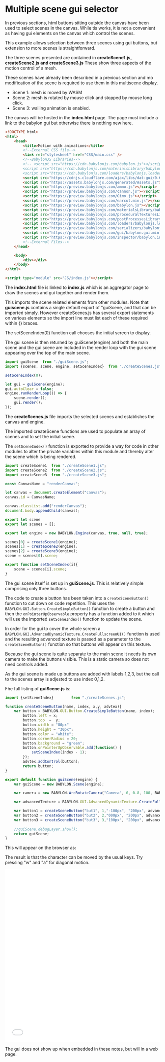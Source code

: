 # Multiple scene gui selector

In previous sections, html buttons sitting outside the canvas have been used to select scenes in the canvas.  While tis works, it is not a convenient as having gui elements on the canvas which control the scenes.

This example allows selection between three scenes using gui buttons, but extension to more scenes is straightforward.

The three scenes presented are contained in **createScene1.js, createScene2.js and createScene3.js** These show three aspects of the motion control of a mesh.

These scenes have already been described in a previous section and mo modification of the scene is required to use them in this multiscene display.

* Scene 1: mesh is moved by WASM
* Scene 2: mesh is rotated by mouse click and stopped by mouse long click.
* Scene 3: waliing animation is enabled.

The canvas will be hosted in the **index.html** page.  The page must include a link to the babylon gui but otherwise there is nothing new here.

```html
<!DOCTYPE html>
<html>
    <head>
        <title>Motion with animations</title>
        <!--External CSS file-->
        <link rel="stylesheet" href="CSS/main.css" />
        <!--BabylonJS Libraries-->
        <!-- <script src="https://cdn.babylonjs.com/babylon.js"></script> 
        <script src="https://cdn.babylonjs.com/materialsLibrary/babylonjs.materials.min.js"></script>
        <script src="https://cdn.babylonjs.com/loaders/babylonjs.loaders.min.js"></script> -->
        <script src="https://cdnjs.cloudflare.com/ajax/libs/dat-gui/0.6.2/dat.gui.min.js"></script>
        <script src="https://assets.babylonjs.com/generated/Assets.js"></script>
        <script src="https://preview.babylonjs.com/ammo.js"></script>
        <script src="https://preview.babylonjs.com/cannon.js"></script>
        <script src="https://preview.babylonjs.com/Oimo.js"></script>
        <script src="https://preview.babylonjs.com/earcut.min.js"></script>
        <script src="https://preview.babylonjs.com/babylon.js"></script>
        <script src="https://preview.babylonjs.com/materialsLibrary/babylonjs.materials.min.js"></script>
        <script src="https://preview.babylonjs.com/proceduralTexturesLibrary/babylonjs.proceduralTextures.min.js"></script>
        <script src="https://preview.babylonjs.com/postProcessesLibrary/babylonjs.postProcess.min.js"></script>
        <script src="https://preview.babylonjs.com/loaders/babylonjs.loaders.js"></script>
        <script src="https://preview.babylonjs.com/serializers/babylonjs.serializers.min.js"></script>
        <script src="https://preview.babylonjs.com/gui/babylon.gui.min.js"></script>
        <script src="https://preview.babylonjs.com/inspector/babylon.inspector.bundle.js"></script>
        <!--External Files-->
    </head>

    <body>
        <div></div>
    </body>
</html>

<script type="module" src="JS/index.js"></script>

```

The **index.html** file is linked to **index.js** which is an aggregator page to draw the scenes and gui together and render them.

This imports the scene related elements from other modules.
Note that **guiscene.js** contains a single default export of "guiScene, and that can be imported simply.  However createScenes.js has several export statements on various elements so the import line must list each of these required within {} braces.

The setSceneIndex(0) function call chooses the initial screen to display.

The gui scene is then returned by guiScene(engine) and both the main scene and the gui scene are included in the render loop with the gui scene appearing over the top of the main scene.

```javascript
import guiScene  from "./guiScene.js";
import {scenes, scene, engine, setSceneIndex}  from "./createScenes.js";

setSceneIndex(0);

let gui = guiScene(engine);
gui.autoClear = false;
engine.runRenderLoop(() => {
    scene.render();
    gui.render();
});
```

The **createScenes.js** file imports the selected scenes and establishes the canvas and engine.

The imported createScene functions are used to populate an array of scenes and to set the initial scene.

The `setSceneIndex()` function is exported to provide a way for code in other modules to alter the private variables within this module and thereby alter the scene which is being rendered.

```javascript
import createScene1  from "./createScene1.js";
import createScene2  from "./createScene2.js";
import createScene3  from "./createScene3.js";

const CanvasName = "renderCanvas";

let canvas = document.createElement("canvas");
canvas.id = CanvasName;

canvas.classList.add("renderCanvas");
document.body.appendChild(canvas);

export let scene
export let scenes = [];

export let engine = new BABYLON.Engine(canvas, true, null, true);

scenes[0] = createScene1(engine);
scenes[1] = createScene2(engine);
scenes[2] = createScene3(engine);
scene = scenes[0].scene;

export function setSceneIndex(i){
    scene = scenes[i].scene;
}
```

The gui scene itself is set up in **guiScene.js**.  This is relatively simple comprising only three buttons.

The code to create a button has been taken into a `createSceneButton()` function to cut down on code repetition.  This uses the `BABYLON.GUI.Button.CreateSimpleButton()` function to create a button and then the `onPointerUpObservable` property has a function added to it which will use the imported `setSceneIndex()` function to update the scene.

In order for the gui to cover the whole screen a `BABYLON.GUI.AdvancedDynamicTexture.CreateFullscreenUI()` function is used and the resulting advanced texture is passed as a parameter to the `createSceneButton()` function so that buttons will appear on this texture.

Because the gui scene is quite separate to the main scene it needs its own camera to make the buttons visible.  This is a static camera so does not need controls added.

As the gui scene is made up buttons are added with labels 1,2,3, but the call to the scenes array is adjested to use index 0,1,2.

Fhe full listing of **guiScene.js** is:

```javascript
import {setSceneIndex}        from "./createScenes.js";

function createSceneButton(name, index, x,y, advtex){
    var button = BABYLON.GUI.Button.CreateSimpleButton(name, index);
        button.left = x;
        button.top  =  y;
        button.width = "80px"
        button.height = "30px";
        button.color = "white";
        button.cornerRadius = 20;
        button.background = "green";
        button.onPointerUpObservable.add(function() {
            setSceneIndex(index - 1);
        });
        advtex.addControl(button); 
        return button;
}

export default function guiScene(engine) {
    var guiScene = new BABYLON.Scene(engine);

    var camera = new BABYLON.ArcRotateCamera("Camera", 0, 0.8, 100, BABYLON.Vector3.Zero(), guiScene);

    var advancedTexture = BABYLON.GUI.AdvancedDynamicTexture.CreateFullscreenUI("myUI",true);

    var button1 = createSceneButton("but1", 1,"-100px", "200px", advancedTexture);
    var button2 = createSceneButton("but2", 2,"000px", "200px", advancedTexture);
    var button3 = createSceneButton("but3", 3,"100px", "200px", advancedTexture);
     
    //guiScene.debugLayer.show();
    return guiScene;
}    
```

This will appear on the browser as:

The result is that the character can be moved by the usual keys.  Try pressing "w" and "a" for diagonal motion.

<iframe 
    height="560" 
    width="100%" 
    scrolling="no" 
    title="Gui scenes selector" 
    src="Block_3/section_10/ex_01_gui_scenes/index.html" 
    frameborder="no" 
    loading="lazy" 
    allowtransparency="true" 
    allowfullscreen="true">
</iframe>

The gui does not show up when embedded in these notes, but will in a web page.